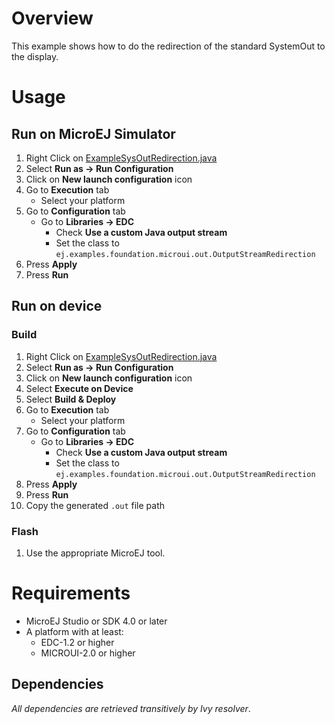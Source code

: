 # OverviewThis example shows how to do the redirection of the standard SystemOut to the display.# Usage## Run on MicroEJ Simulator1. Right Click on [ExampleSysOutRedirection.java](ej.examples.foundation.microui.out/src/main/java/ej/examples/foundation/microui/out/ExampleSysOutRedirection.java)1. Select **Run as -> Run Configuration** 1. Click on **New launch configuration** icon1. Go to **Execution** tab	* Select your platform 1. Go to **Configuration** tab	* Go to **Libraries -> EDC**		* Check **Use a custom Java output stream**		* Set the class to `ej.examples.foundation.microui.out.OutputStreamRedirection`1. Press **Apply**1. Press **Run**## Run on device### Build1. Right Click on [ExampleSysOutRedirection.java](ej.examples.foundation.microui.out/src/main/java/ej/examples/foundation/microui/out/ExampleSysOutRedirection.java)1. Select **Run as -> Run Configuration** 1. Click on **New launch configuration** icon1. Select **Execute on Device**1. Select **Build & Deploy**1. Go to **Execution** tab	* Select your platform 1. Go to **Configuration** tab	* Go to **Libraries -> EDC**		* Check **Use a custom Java output stream**		* Set the class to `ej.examples.foundation.microui.out.OutputStreamRedirection`1. Press **Apply**1. Press **Run**1. Copy the generated `.out` file path### Flash1. Use the appropriate MicroEJ tool.# Requirements* MicroEJ Studio or SDK 4.0 or later* A platform with at least:	* EDC-1.2 or higher	* MICROUI-2.0 or higher## Dependencies_All dependencies are retrieved transitively by Ivy resolver_.